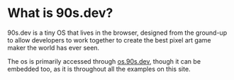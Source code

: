 # What is 90s.dev?

90s.dev is a tiny OS that lives in the browser,
designed from the ground-up to allow developers
to work together to create the best pixel art
game maker the world has ever seen.

The os is primarily accessed through [os.90s.dev](/os/),
though it can be embedded too, as it is throughout all the
examples on this site.
